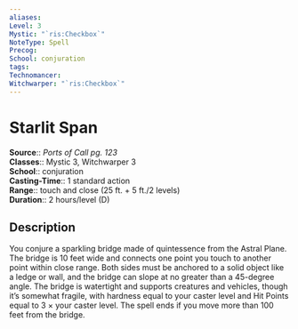 ```yaml
---
aliases: 
Level: 3
Mystic: "`ris:Checkbox`"
NoteType: Spell
Precog: 
School: conjuration 
tags: 
Technomancer: 
Witchwarper: "`ris:Checkbox`"
---
```


# Starlit Span

**Source**:: _Ports of Call pg. 123_  
**Classes**:: Mystic 3, Witchwarper 3  
**School**:: conjuration  
**Casting-Time**:: 1 standard action  
**Range**:: touch and close (25 ft. + 5 ft./2 levels)  
**Duration**:: 2 hours/level (D)  

## Description

You conjure a sparkling bridge made of quintessence from the Astral Plane. The bridge is 10 feet wide and connects one point you touch to another point within close range. Both sides must be anchored to a solid object like a ledge or wall, and the bridge can slope at no greater than a 45-degree angle. The bridge is watertight and supports creatures and vehicles, though it’s somewhat fragile, with hardness equal to your caster level and Hit Points equal to 3 × your caster level. The spell ends if you move more than 100 feet from the bridge.
